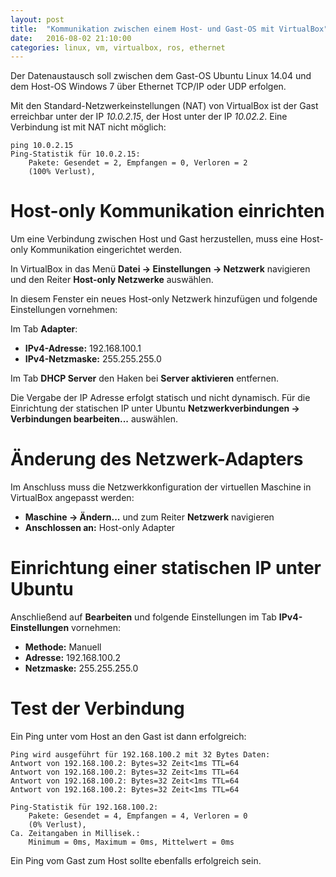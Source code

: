 ```yaml
---
layout: post
title:  "Kommunikation zwischen einem Host- und Gast-OS mit VirtualBox"
date:   2016-08-02 21:10:00
categories: linux, vm, virtualbox, ros, ethernet
---
```


Der Datenaustausch soll zwischen dem Gast-OS Ubuntu Linux 14.04 und dem Host-OS Windows 7 über Ethernet TCP/IP oder UDP erfolgen. 

Mit den Standard-Netzwerkeinstellungen (NAT) von VirtualBox ist der Gast erreichbar unter der IP *10.0.2.15*, der Host unter der IP *10.02.2*.
Eine Verbindung ist mit NAT nicht möglich:

```
ping 10.0.2.15
Ping-Statistik für 10.0.2.15:
    Pakete: Gesendet = 2, Empfangen = 0, Verloren = 2
    (100% Verlust),
```

# Host-only Kommunikation einrichten

Um eine Verbindung zwischen Host und Gast herzustellen, muss eine Host-only Kommunikation eingerichtet werden.

In VirtualBox in das Menü **Datei -> Einstellungen -> Netzwerk** navigieren und den Reiter **Host-only Netzwerke** auswählen.

In diesem Fenster ein neues Host-only Netzwerk hinzufügen und folgende Einstellungen vornehmen:

Im Tab **Adapter**:
* **IPv4-Adresse:** 192.168.100.1
* **IPv4-Netzmaske:** 255.255.255.0

Im Tab **DHCP Server** den Haken bei **Server aktivieren** entfernen. 

Die Vergabe der IP Adresse erfolgt statisch und nicht dynamisch. 
Für die Einrichtung der statischen IP unter Ubuntu **Netzwerkverbindungen -> Verbindungen bearbeiten...** auswählen.

# Änderung des Netzwerk-Adapters
Im Anschluss muss die Netzwerkkonfiguration der virtuellen Maschine in VirtualBox angepasst werden:



* **Maschine -> Ändern...** und zum Reiter **Netzwerk** navigieren
* **Anschlossen an:** Host-only Adapter

# Einrichtung einer statischen IP unter Ubuntu

Anschließend auf **Bearbeiten** und folgende Einstellungen im Tab **IPv4-Einstellungen** vornehmen:

* **Methode:** Manuell
* **Adresse:** 192.168.100.2
* **Netzmaske:** 255.255.255.0

# Test der Verbindung

Ein Ping unter vom Host an den Gast ist dann erfolgreich:

```
Ping wird ausgeführt für 192.168.100.2 mit 32 Bytes Daten:
Antwort von 192.168.100.2: Bytes=32 Zeit<1ms TTL=64
Antwort von 192.168.100.2: Bytes=32 Zeit<1ms TTL=64
Antwort von 192.168.100.2: Bytes=32 Zeit<1ms TTL=64
Antwort von 192.168.100.2: Bytes=32 Zeit<1ms TTL=64

Ping-Statistik für 192.168.100.2:
    Pakete: Gesendet = 4, Empfangen = 4, Verloren = 0
    (0% Verlust),
Ca. Zeitangaben in Millisek.:
    Minimum = 0ms, Maximum = 0ms, Mittelwert = 0ms
```

Ein Ping vom Gast zum Host sollte ebenfalls erfolgreich sein.

